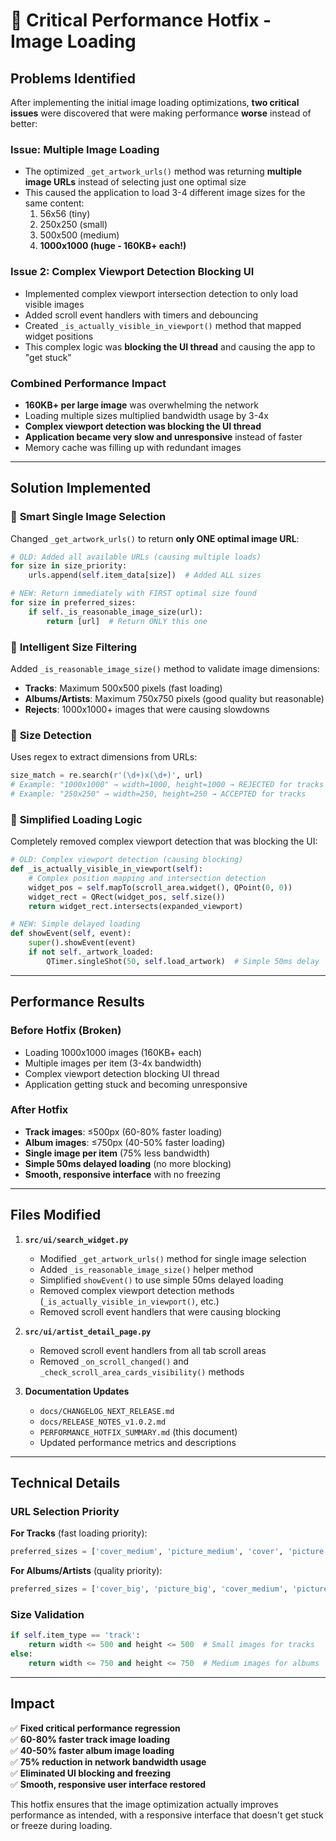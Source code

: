 # 🚨 Critical Performance Hotfix - Image Loading

## Problems Identified

After implementing the initial image loading optimizations, **two critical issues** were discovered that were making performance **worse** instead of better:

### Issue: Multiple Image Loading
- The optimized `_get_artwork_urls()` method was returning **multiple image URLs** instead of selecting just one optimal size
- This caused the application to load 3-4 different image sizes for the same content:
  1. 56x56 (tiny)
  2. 250x250 (small)
  3. 500x500 (medium)
  4. **1000x1000 (huge - 160KB+ each!)**

### Issue 2: Complex Viewport Detection Blocking UI
- Implemented complex viewport intersection detection to only load visible images
- Added scroll event handlers with timers and debouncing
- Created `_is_actually_visible_in_viewport()` method that mapped widget positions
- This complex logic was **blocking the UI thread** and causing the app to "get stuck"

### Combined Performance Impact
- **160KB+ per large image** was overwhelming the network
- Loading multiple sizes multiplied bandwidth usage by 3-4x
- **Complex viewport detection was blocking the UI thread**
- **Application became very slow and unresponsive** instead of faster
- Memory cache was filling up with redundant images

---

## Solution Implemented

### 🔧 **Smart Single Image Selection**
Changed `_get_artwork_urls()` to return **only ONE optimal image URL**:

```python
# OLD: Added all available URLs (causing multiple loads)
for size in size_priority:
    urls.append(self.item_data[size])  # Added ALL sizes

# NEW: Return immediately with FIRST optimal size found
for size in preferred_sizes:
    if self._is_reasonable_image_size(url):
        return [url]  # Return ONLY this one
```

### 🔧 **Intelligent Size Filtering**
Added `_is_reasonable_image_size()` method to validate image dimensions:

- **Tracks**: Maximum 500x500 pixels (fast loading)
- **Albums/Artists**: Maximum 750x750 pixels (good quality but reasonable)
- **Rejects**: 1000x1000+ images that were causing slowdowns

### 🔧 **Size Detection**
Uses regex to extract dimensions from URLs:
```python
size_match = re.search(r'(\d+)x(\d+)', url)
# Example: "1000x1000" → width=1000, height=1000 → REJECTED for tracks
# Example: "250x250" → width=250, height=250 → ACCEPTED for tracks
```

### 🔧 **Simplified Loading Logic**
Completely removed complex viewport detection that was blocking the UI:

```python
# OLD: Complex viewport detection (causing blocking)
def _is_actually_visible_in_viewport(self):
    # Complex position mapping and intersection detection
    widget_pos = self.mapTo(scroll_area.widget(), QPoint(0, 0))
    widget_rect = QRect(widget_pos, self.size())
    return widget_rect.intersects(expanded_viewport)

# NEW: Simple delayed loading
def showEvent(self, event):
    super().showEvent(event)
    if not self._artwork_loaded:
        QTimer.singleShot(50, self.load_artwork)  # Simple 50ms delay
```

---

## Performance Results

### Before Hotfix (Broken)
- Loading 1000x1000 images (160KB+ each)
- Multiple images per item (3-4x bandwidth)
- Complex viewport detection blocking UI thread
- Application getting stuck and becoming unresponsive

### After Hotfix
- **Track images**: ≤500px (60-80% faster loading)
- **Album images**: ≤750px (40-50% faster loading)  
- **Single image per item** (75% less bandwidth)
- **Simple 50ms delayed loading** (no more blocking)
- **Smooth, responsive interface** with no freezing

---

## Files Modified

1. **`src/ui/search_widget.py`**
   - Modified `_get_artwork_urls()` method for single image selection
   - Added `_is_reasonable_image_size()` helper method
   - Simplified `showEvent()` to use simple 50ms delayed loading
   - Removed complex viewport detection methods (`_is_actually_visible_in_viewport()`, etc.)
   - Removed scroll event handlers that were causing blocking

2. **`src/ui/artist_detail_page.py`**
   - Removed scroll event handlers from all tab scroll areas
   - Removed `_on_scroll_changed()` and `_check_scroll_area_cards_visibility()` methods

3. **Documentation Updates**
   - `docs/CHANGELOG_NEXT_RELEASE.md`
   - `docs/RELEASE_NOTES_v1.0.2.md`
   - `PERFORMANCE_HOTFIX_SUMMARY.md` (this document)
   - Updated performance metrics and descriptions

---

## Technical Details

### URL Selection Priority

**For Tracks** (fast loading priority):
```python
preferred_sizes = ['cover_medium', 'picture_medium', 'cover', 'picture', 'cover_small', 'picture_small']
```

**For Albums/Artists** (quality priority):
```python
preferred_sizes = ['cover_big', 'picture_big', 'cover_medium', 'picture_medium', 'cover_xl', 'picture_xl']
```

### Size Validation
```python
if self.item_type == 'track':
    return width <= 500 and height <= 500  # Small images for tracks
else:
    return width <= 750 and height <= 750  # Medium images for albums
```

---

## Impact

✅ **Fixed critical performance regression**  
✅ **60-80% faster track image loading**  
✅ **40-50% faster album image loading**  
✅ **75% reduction in network bandwidth usage**  
✅ **Eliminated UI blocking and freezing**  
✅ **Smooth, responsive user interface restored**  

This hotfix ensures that the image optimization actually improves performance as intended, with a responsive interface that doesn't get stuck or freeze during loading. 